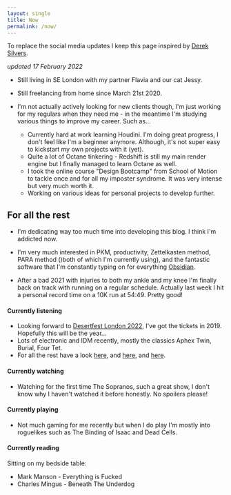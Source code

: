 ```yaml
---
layout: single
title: Now
permalink: /now/
---
```

To replace the social media updates I keep this page inspired by [Derek Silvers](https://nownownow.com/about).

*updated 17 February 2022*

- Still living in SE London with my partner Flavia and our cat Jessy.

- Still freelancing from home since March 21st 2020.

- I'm not actually actively looking for new clients though, I'm just working for my regulars when they need me - in the meantime I'm studying various things to improve my career. Such as...

	- Currently hard at work learning Houdini. I'm doing great progress, I don't feel like I'm a beginner anymore. Although, it's not super easy to kickstart my own projects with it (yet).
	- Quite a lot of Octane tinkering - Redshift is still my main render engine but I finally managed to learn Octane as well.
	- I took the online course "Design Bootcamp" from School of Motion to tackle once and for all my imposter syndrome. It was very intense but very much worth it.
	- Working on various ideas for personal projects to develop further.

## For all the rest
	
- I'm dedicating way too much time into developing this blog. I think I'm addicted now.

- I'm very much interested in PKM, productivity, Zettelkasten method, PARA method ()both of which I'm currently using), and the fantastic software that I'm constantly typing on for everything [Obsidian](https://obsidian.md/).

- After a bad 2021 with injuries to both my ankle and my knee I'm finally back on track with running on a regular schedule. Actually last week I hit a personal record time on a 10K run at 54:49. Pretty good!

#### Currently listening

- Looking forward to [Desertfest London 2022](https://www.desertfest.co.uk/), I've got the tickets in 2019. Hopefully this will be the year...
- Lots of electronic and IDM recently, mostly the classics Aphex Twin, Burial, Four Tet.
- For all the rest have a look [here](https://www.last.fm/user/madmonk80), and [here](https://bandcamp.com/mauromotion), and [here](https://blog.mauromotion.com/categories/#music).

#### Currently watching

- Watching for the first time The Sopranos, such a great show, I don't know why I haven't watched it before honestly. No spoilers please!

#### Currently playing

- Not much gaming for me recently but when I do play I'm mostly into roguelikes such as The Binding of Isaac and Dead Cells.

#### Currently reading

 Sitting on my bedside table:
 
- Mark Manson - Everything is Fucked
- Charles Mingus - Beneath The Underdog
